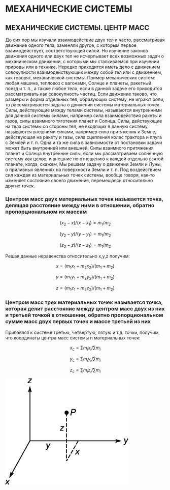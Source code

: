 # __МЕХАНИЧЕСКИЕ СИСТЕМЫ__

## __МЕХАНИЧЕСКИЕ СИСТЕМЫ. ЦЕНТР МАСС__

До сих пор мы изучали взаимодействие двух тел и часто, рассматривая движение одного тела, заменяли другое, с которым первое взаимодействует, соответствующей силой. Но изучение законов
движения одного или двух тел не исчерпывает всех возможных задач о механическом движении, с которыми мы сталкиваемся при изучении природы или в технике. Нередко приходится иметь дело
с движением совокупности взаимодействующих между собой тел или с движением, как говорят, механической системы. Пример механических систем: любая машина, тепловоз с вагонами, Солнце
и планеты, ракетный поезд и т. п., а также любое тело, если в данной задаче его приходится рассматривать как совокупность частиц.
Если движение таково, что размеры и форма отдельных тел, образующих систему, не играют роли, то рассматривается задача о
движении системы материальных точек. Силы, действующие между телами системы, называются внутренними для данной системы силами, например сила взаимодействия ракеты и газов, силы взаимного тяготения планет и Солнца.
Силы, действующие на тела системы со стороны тел, не входящих в данную систему, называются внешними силами, например
сила притяжения к Земле, действующая на ракету и газы, сила сцепления колес трактора и плуга с Землей и т. п. Одна и та же сила в
зависимости от постановки задачи может быть внутренней или внешней. Силы взаимного притяжения планет и Солнца внутренние силы, если мы рассматриваем солнечную систему как целое, и внешние по отношению к каждой отдельно взятой планете, когда, скажем,
Мы решаем задачу о движении Земли и Луны, о приливных явлениях на поверхности Земли и т. п. Под воздействием сил каждая из материальных точек системы,
вообще говоря, как-то изменяет состояние своего движения, перемещаясь относительно других точек.


### __Центром масс двух материальных точек называется точка, делящая расстояние между ними в отношении, обратно пропорциональном их массам__

$$ (x_{2}-x)/(x-x_{1})=m_{1}/m_{2} $$

$$ (y_{2}-y)/(y-y_{1})=m_{1}/m_{2} $$

$$ (z_{2}-z)/(z-z_{1})=m_{1}/m_{2} $$

Решая данные неравенства относительно x,y,z получим:

$$ x=(m_{1}x_{1}+m_{2}x_{2})/(m_{1}+m_{2}) $$

$$ y=(m_{1}y_{1}+m_{2}y_{2})/(m_{1}+m_{2}) $$

$$ z=(m_{1}z_{1}+m_{2}z_{2})/(m_{1}+m_{2}) $$

### __Центром масс трех материальных точек называется точка, которая делит расстояние между центром масс двух из них и третьей точкой в отношении, обратно пропорциональном сумме масс двух первых точек и массе третьей из них__

Прибавляя к системе третью, четвертую, пятую и т.д. точки, получим, что координаты центра масс системы n материальных точек: 

 $$ x_{c}= \sum m_ix_i/\sum m_i $$ 

 $$ y_{c}= \sum m_iy_i/\sum m_i $$ 

 $$ z_{c}= \sum m_iz_i/\sum m_i $$ 

![](./ima/МС.gif)
